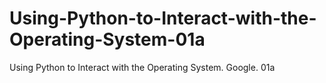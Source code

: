 # Using-Python-to-Interact-with-the-Operating-System-01a
Using Python to Interact with the Operating System.  Google.  01a
